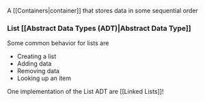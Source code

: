 A [[Containers|container]] that stores data in some sequential order
### List [[Abstract Data Types (ADT)|Abstract Data Type]] 
Some common behavior for lists are
- Creating a list
- Adding data
- Removing data
- Looking up an item

One implementation of the List ADT are [[Linked Lists]]!


